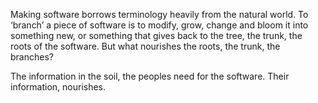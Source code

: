 Making software borrows terminology heavily from the natural world. To ‘branch’ a piece of software is to modify, grow, change and bloom it into something new, or something that gives back to the tree, the trunk, the roots of the software. But what nourishes the roots, the trunk, the branches?

The information in the soil, the peoples need for the software. Their information, nourishes.
